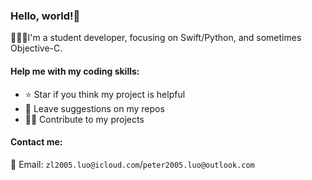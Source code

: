 ### Hello, world!👋
👨🏼‍🎓I'm a student developer, focusing on Swift/Python, and sometimes Objective-C.

#### Help me with my coding skills:
- ⭐️ Star if you think my project is helpful
- 💬 Leave suggestions on my repos
- 🧑‍💻 Contribute to my projects

#### Contact me:
📧 Email: `zl2005.luo@icloud.com`/`peter2005.luo@outlook.com`
